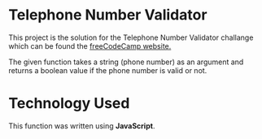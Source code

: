 # Telephone Number Validator

This project is the solution for the Telephone Number Validator challange which can be found the [freeCodeCamp website.](https://www.freecodecamp.org/learn/javascript-algorithms-and-data-structures/javascript-algorithms-and-data-structures-projects/telephone-number-validator)

The given function takes a string (phone number) as an argument and returns a boolean value if the phone number is valid or not.

# Technology Used

This function was written using **JavaScript**.
